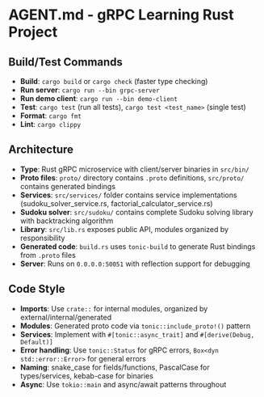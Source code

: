 # AGENT.md - gRPC Learning Rust Project

## Build/Test Commands
- **Build**: `cargo build` or `cargo check` (faster type checking)
- **Run server**: `cargo run --bin grpc-server`
- **Run demo client**: `cargo run --bin demo-client`
- **Test**: `cargo test` (run all tests), `cargo test <test_name>` (single test)
- **Format**: `cargo fmt`
- **Lint**: `cargo clippy`

## Architecture
- **Type**: Rust gRPC microservice with client/server binaries in `src/bin/`
- **Proto files**: `proto/` directory contains `.proto` definitions, `src/proto/` contains generated bindings
- **Services**: `src/services/` folder contains service implementations (sudoku_solver_service.rs, factorial_calculator_service.rs)
- **Sudoku solver**: `src/sudoku/` contains complete Sudoku solving library with backtracking algorithm
- **Library**: `src/lib.rs` exposes public API, modules organized by responsibility
- **Generated code**: `build.rs` uses `tonic-build` to generate Rust bindings from `.proto` files
- **Server**: Runs on `0.0.0.0:50051` with reflection support for debugging

## Code Style
- **Imports**: Use `crate::` for internal modules, organized by external/internal/generated
- **Modules**: Generated proto code via `tonic::include_proto!()` pattern  
- **Services**: Implement with `#[tonic::async_trait]` and `#[derive(Debug, Default)]`
- **Error handling**: Use `tonic::Status` for gRPC errors, `Box<dyn std::error::Error>` for general errors
- **Naming**: snake_case for fields/functions, PascalCase for types/services, kebab-case for binaries
- **Async**: Use `tokio::main` and async/await patterns throughout
